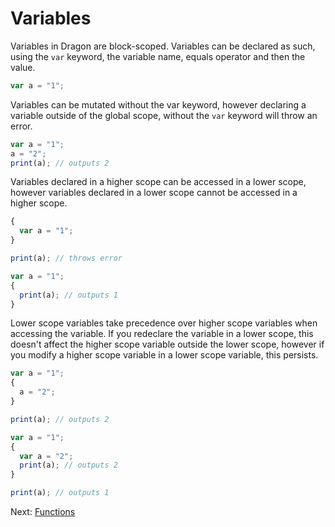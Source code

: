 # Variables

Variables in Dragon are block-scoped. Variables can be declared as such, using the `var` keyword, the variable name, equals operator and then the value.

```js
var a = "1";
```

Variables can be mutated without the var keyword, however declaring a variable outside of the global scope, without the `var` keyword will throw an error.

```js
var a = "1";
a = "2";
print(a); // outputs 2
```

Variables declared in a higher scope can be accessed in a lower scope, however variables declared in a lower scope cannot be accessed in a higher scope.

```js
{
  var a = "1";
}

print(a); // throws error
```

```js
var a = "1";
{
  print(a); // outputs 1
}
```

Lower scope variables take precedence over higher scope variables when accessing the variable. If you redeclare the variable in a lower scope, this doesn't affect the higher scope variable outside the lower scope, however if you modify a higher scope variable in a lower scope variable, this persists.

```js
var a = "1";
{
  a = "2";
}

print(a); // outputs 2
```

```js
var a = "1";
{
  var a = "2";
  print(a); // outputs 2
}

print(a); // outputs 1
```

Next: [Functions](./functions.md)
